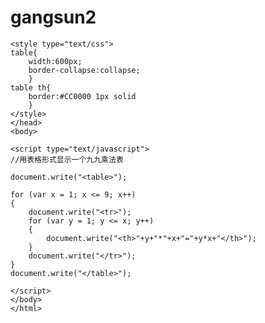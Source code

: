 # gangsun2
   
    <style type="text/css">  
    table{  
        width:600px;  
        border-collapse:collapse;  
        }  
    table th{  
        border:#CC0000 1px solid  
        }  
    </style>  
    </head>  
    <body>  
      
    <script type="text/javascript">  
    //用表格形式显示一个九九乘法表  
      
    document.write("<table>");  
      
    for (var x = 1; x <= 9; x++)  
    {  
        document.write("<tr>");  
        for (var y = 1; y <= x; y++)  
        {  
            document.write("<th>"+y+"*"+x+"="+y*x+"</th>");  
        }  
        document.write("</tr>");  
    }  
    document.write("</table>");  
      
    </script>  
    </body>  
    </html>  
